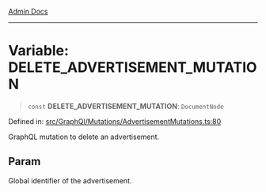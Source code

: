 [Admin Docs](/)

***

# Variable: DELETE\_ADVERTISEMENT\_MUTATION

> `const` **DELETE\_ADVERTISEMENT\_MUTATION**: `DocumentNode`

Defined in: [src/GraphQl/Mutations/AdvertisementMutations.ts:80](https://github.com/PalisadoesFoundation/talawa-admin/blob/main/src/GraphQl/Mutations/AdvertisementMutations.ts#L80)

GraphQL mutation to delete an advertisement.

## Param

Global identifier of the advertisement.
